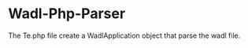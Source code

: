 Wadl-Php-Parser
===============
The Te.php file create a WadlApplication object that parse the wadl file.
